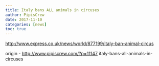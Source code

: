 ```yaml
---
title: Italy bans ALL animals in circuses
author: PipisCrew
date: 2017-11-10
categories: [news]
toc: true
---
```


http://www.express.co.uk/news/world/877199/italy-ban-animal-circus

origin - http://www.pipiscrew.com/?p=11147 italy-bans-all-animals-in-circuses